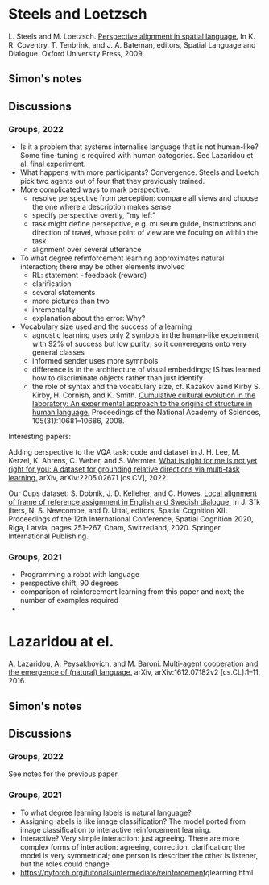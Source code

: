 # Steels and Loetzsch

L. Steels and M. Loetzsch. [Perspective alignment in spatial language.](https://doi.org/10.48550/arXiv.cs/0605012) In K. R. Coventry, T. Tenbrink, and J. A. Bateman, editors, Spatial Language and Dialogue. Oxford University Press, 2009.

## Simon's notes


## Discussions

### Groups, 2022

  - Is it a problem that systems internalise language that is not human-like? Some fine-tuning is required with human categories. See Lazaridou et al. final experiment.
  - What happens with more participants? Convergence. Steels and Loetch pick two agents out of four that they previously trained.
  - More complicated ways to mark perspective:
    * resolve perspective from perception: compare all views and choose the one where a description makes sense
    * specify perspective overtly, "my left"
    * task might define persepctive, e.g. museum guide, instructions and direction of travel, whose point of view are we focuing on within the task
    * alignment over several utterance
  - To what degree refinforcement learning approximates natural interaction; there may be other elements involved
    * RL: statement - feedback (reward)
    * clarification
    * several statements
    * more pictures than two
    * inrementality
    * explanation about the error: Why?
  - Vocabulary size used and the success of a learning
    * agnostic learning uses only 2 symbols in the human-like expeirment with 92% of success but low purity; so it converegens onto very general classes
    * informed sender uses more symnbols
    * difference is in the architecture of visual embeddings; IS has learned how to discriminate objects rather than just identify
    * the role of syntax and the vocabulary size, cf. Kazakov asnd Kirby S. Kirby, H. Cornish, and K. Smith. [Cumulative cultural evolution in the laboratory: An experimental approach to the origins of structure in human language.](https://www.pnas.org/doi/full/10.1073/pnas.0707835105) Proceedings of the National Academy of Sciences, 105(31):10681–10686, 2008.

Interesting papers:

Adding perspective to the VQA task: code and dataset in J. H. Lee, M. Kerzel, K. Ahrens, C. Weber, and S. Wermter. [What is right for me is not yet right for you: A dataset for grounding relative directions via multi-task learning.](https://arxiv.org/abs/2205.02671) arXiv, arXiv:2205.02671 [cs.CV], 2022.

Our Cups dataset: S. Dobnik, J. D. Kelleher, and C. Howes. [Local alignment of frame of reference assignment in English and Swedish dialogue.](https://gup.ub.gu.se/publication/294795?lang=en) In J. Sˇk ̧ilters, N. S. Newcombe, and D. Uttal, editors, Spatial Cognition XII: Proceedings of the 12th International Conference, Spatial Cognition 2020, Riga, Latvia, pages 251–267, Cham, Switzerland, 2020. Springer International Publishing.



### Groups, 2021

* Programming a robot with language
* perspective shift, 90 degrees
* comparison of reinforcement learning from this paper and next; the number of examples required
* 





# Lazaridou at el.

A. Lazaridou, A. Peysakhovich, and M. Baroni. [Multi-agent cooperation and the emergence of (natural) language.](http://arxiv.org/abs/1612.07182) arXiv, arXiv:1612.07182v2 [cs.CL]:1–11, 2016.



## Simon's notes



## Discussions

### Groups, 2022

See notes for the previous paper.



### Groups, 2021

* To what degree learning labels is natural language?
* Assigning labels is like image classification? The model ported from image classification to interactive reinforcement learning.
* Interactive? Very simple interaction: just agreeing. There are more complex forms of interaction: agreeing, correction, clarification; the model is very symmetrical; one person is describer the other is listener, but the roles could change
* <https://pytorch.org/tutorials/intermediate/reinforcement>*q*learning.html
